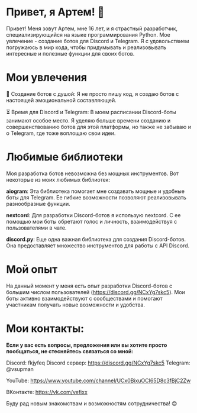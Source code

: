 # Привет, я Артем! 👋
Привет! Меня зовут Артем, мне 16 лет, и я страстный разработчик, специализирующийся на языке программирования Python. Мое увлечение - создание ботов для Discord и Telegram. Я с удовольствием погружаюсь в мир кода, чтобы придумывать и реализовывать интересные и полезные функции для своих ботов.

# Мои увлечения
🤖 Создание ботов с душой: Я не просто пишу код, я создаю ботов с настоящей эмоциональной составляющей.

⏳ Время для Discord и Telegram: В моем расписании Discord-боты занимают особое место. Я уделяю больше времени созданию и совершенствованию ботов для этой платформы, но также не забываю и о Telegram, где тоже воплощаю свои идеи.

# Любимые библиотеки
Моя разработка ботов невозможна без мощных инструментов. Вот некоторые из моих любимых библиотек:

**aiogram**: Эта библиотека помогает мне создавать мощные и удобные боты для Telegram. Ее гибкие возможности позволяют реализовывать разнообразные функции.

**nextcord**: Для разработки Discord-ботов я использую nextcord. С ее помощью мои боты обретают голос и личность, взаимодействуя с пользователями в чате.

**discord.py**: Еще одна важная библиотека для создания Discord-ботов. Она предоставляет множество инструментов для работы с API Discord.

# Мой опыт
На данный момент у меня есть опыт разработки Discord-ботов с большим числом пользователей (https://discord.gg/NCxYg7skc5). Мои боты активно взаимодействуют с сообществами и помогают участникам получать новые возможности и удобства.

# Мои контакты:
**Если у вас есть вопросы, предложения или вы хотите просто пообщаться, не стесняйтесь связаться со мной:**

Discord: fkjyfeq
Discord сервер: https://discord.gg/NCxYg7skc5
Telegram: @vsupman

YouTube: https://www.youtube.com/channel/UCx0BixuOCI65D8c3fBjC2Zw

ВКонтакте: https://vk.com/vefixx

Буду рад новым знакомствам и возможностям сотрудничества! 😊

